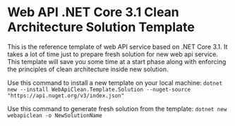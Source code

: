 # Web API .NET Core 3.1 Clean Architecture Solution Template

This is the reference template of web API service based on .NET Core 3.1.
It takes a lot of time just to prepare fresh solution for new web api service. This template will save you some time at a start phase along with
enforcing the principles of clean architecture inside new solution.

Use this command to install a new template on your local machine:
`dotnet new --install WebApiClean.Template.Solution --nuget-source "https://api.nuget.org/v3/index.json"`

Use this command to generate fresh solution from the template:
`dotnet new webapiclean -o NewSolutionName`
